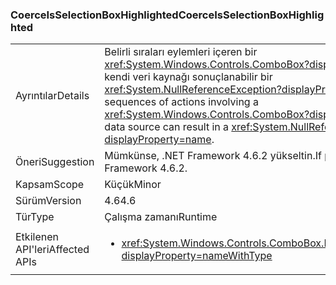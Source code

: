 ### <a name="coerceisselectionboxhighlighted"></a><span data-ttu-id="0f18b-101">CoerceIsSelectionBoxHighlighted</span><span class="sxs-lookup"><span data-stu-id="0f18b-101">CoerceIsSelectionBoxHighlighted</span></span>

|   |   |
|---|---|
|<span data-ttu-id="0f18b-102">Ayrıntılar</span><span class="sxs-lookup"><span data-stu-id="0f18b-102">Details</span></span>|<span data-ttu-id="0f18b-103">Belirli sıraları eylemleri içeren bir <xref:System.Windows.Controls.ComboBox?displayProperty=name> ve kendi veri kaynağı sonuçlanabilir bir <xref:System.NullReferenceException?displayProperty=name>.</span><span class="sxs-lookup"><span data-stu-id="0f18b-103">Certain sequences of actions involving a <xref:System.Windows.Controls.ComboBox?displayProperty=name> and its data source can result in a <xref:System.NullReferenceException?displayProperty=name>.</span></span>|
|<span data-ttu-id="0f18b-104">Öneri</span><span class="sxs-lookup"><span data-stu-id="0f18b-104">Suggestion</span></span>|<span data-ttu-id="0f18b-105">Mümkünse, .NET Framework 4.6.2 yükseltin.</span><span class="sxs-lookup"><span data-stu-id="0f18b-105">If possible, upgrade to .NET Framework 4.6.2.</span></span>|
|<span data-ttu-id="0f18b-106">Kapsam</span><span class="sxs-lookup"><span data-stu-id="0f18b-106">Scope</span></span>|<span data-ttu-id="0f18b-107">Küçük</span><span class="sxs-lookup"><span data-stu-id="0f18b-107">Minor</span></span>|
|<span data-ttu-id="0f18b-108">Sürüm</span><span class="sxs-lookup"><span data-stu-id="0f18b-108">Version</span></span>|<span data-ttu-id="0f18b-109">4.6</span><span class="sxs-lookup"><span data-stu-id="0f18b-109">4.6</span></span>|
|<span data-ttu-id="0f18b-110">Tür</span><span class="sxs-lookup"><span data-stu-id="0f18b-110">Type</span></span>|<span data-ttu-id="0f18b-111">Çalışma zamanı</span><span class="sxs-lookup"><span data-stu-id="0f18b-111">Runtime</span></span>|
|<span data-ttu-id="0f18b-112">Etkilenen API'leri</span><span class="sxs-lookup"><span data-stu-id="0f18b-112">Affected APIs</span></span>|<ul><li><xref:System.Windows.Controls.ComboBox.IsSelectionBoxHighlighted?displayProperty=nameWithType></li></ul>|

